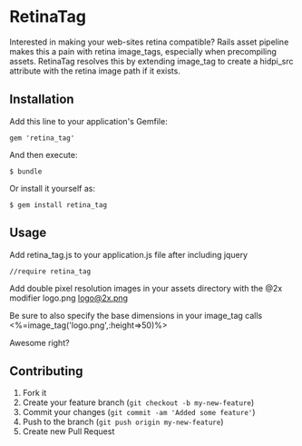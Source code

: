 # RetinaTag

Interested in making your web-sites retina compatible? Rails asset pipeline makes this a pain with retina image_tags, especially when precompiling assets. RetinaTag resolves this by extending image_tag to create a hidpi_src attribute with the retina image path if it exists.

## Installation

Add this line to your application's Gemfile:

    gem 'retina_tag'

And then execute:

    $ bundle

Or install it yourself as:

    $ gem install retina_tag


## Usage

Add retina_tag.js to your application.js file after including jquery

    //require retina_tag

Add double pixel resolution images in your assets directory with the @2x modifier
    logo.png
    logo@2x.png

Be sure to also specify the base dimensions in your image_tag calls
    <%=image_tag('logo.png',:height=>50)%>

Awesome right?

## Contributing

1. Fork it
2. Create your feature branch (`git checkout -b my-new-feature`)
3. Commit your changes (`git commit -am 'Added some feature'`)
4. Push to the branch (`git push origin my-new-feature`)
5. Create new Pull Request
